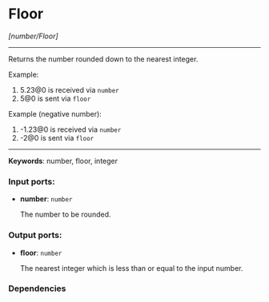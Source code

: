# Floor

_[number/Floor]_

---

Returns the number rounded down to the nearest integer.  
  
Example:  
  
1. 5.23@0 is received via `number`  
2. 5@0 is sent via `floor`  
  
Example (negative number):  
  
1. -1.23@0 is received via `number`  
2. -2@0 is sent via `floor`  

---

__Keywords__: number, floor, integer

### Input ports:

* __number__: ` number `

    The number to be rounded.

### Output ports:

* __floor__: ` number `

    The nearest integer which is less than or equal to the input number.

### Dependencies





